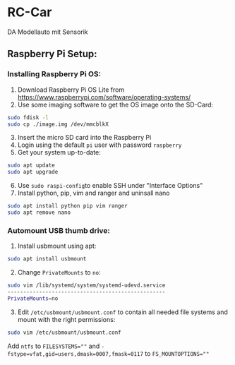 # RC-Car
DA Modellauto mit Sensorik

## Raspberry Pi Setup:
### Installing Raspberry Pi OS:
1. Download Raspberry Pi OS Lite from https://www.raspberrypi.com/software/operating-systems/
2. Use some imaging software to get the OS image onto the SD-Card:
```sh
sudo fdisk -l
sudo cp ./image.img /dev/mmcblkX
```
3. Insert the micro SD card into the Raspberry Pi
4. Login using the default `pi` user with password `raspberry`
5. Get your system up-to-date:
```sh
sudo apt update
sudo apt upgrade
```
6. Use `sudo raspi-config`to enable SSH under "Interface Options"
7. Install python, pip, vim and ranger and uninsall nano
```sh
sudo apt install python pip vim ranger
sudo apt remove nano
```
### Automount USB thumb drive:
1. Install usbmount using apt:
```sh
sudo apt install usbmount
```
2. Change `PrivateMounts` to `no`:
```sh
sudo vim /lib/systemd/system/systemd-udevd.service
--------------------------------------------------
PrivateMounts=no
```
3. Edit `/etc/usbmount/usbmount.conf` to contain all needed file systems and mount with the right permissions:
```sh
sudo vim /etc/usbmount/usbmount.conf
```
Add `ntfs` to `FILESYSTEMS=""` and `-fstype=vfat,gid=users,dmask=0007,fmask=0117` to `FS_MOUNTOPTIONS=""`
